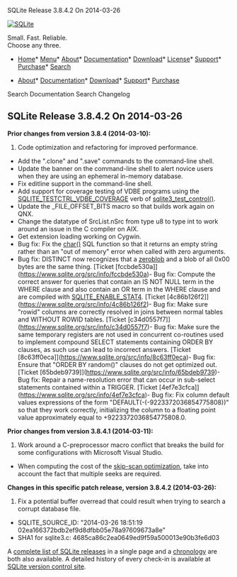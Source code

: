 




SQLite Release 3\.8\.4\.2 On 2014\-03\-26




[![SQLite](../images/sqlite370_banner.gif)](../index.html)


Small. Fast. Reliable.  
Choose any three.


* [Home](../index.html)* [Menu](javascript:void(0))* [About](../about.html)* [Documentation](../docs.html)* [Download](../download.html)* [License](../copyright.html)* [Support](../support.html)* [Purchase](../prosupport.html)* [Search](javascript:void(0))




* [About](../about.html)* [Documentation](../docs.html)* [Download](../download.html)* [Support](../support.html)* [Purchase](../prosupport.html)






Search Documentation
Search Changelog







## SQLite Release 3\.8\.4\.2 On 2014\-03\-26

**Prior changes from version 3\.8\.4 (2014\-03\-10\):**


1. Code optimization and refactoring for improved performance.
- Add the ".clone" and ".save" commands to the command\-line shell.
- Update the banner on the command\-line shell to alert novice users when they
 are using an ephemeral in\-memory database.
- Fix editline support in the command\-line shell.
- Add support for coverage testing of VDBE programs using the
 [SQLITE\_TESTCTRL\_VDBE\_COVERAGE](../c3ref/c_testctrl_always.html) verb of [sqlite3\_test\_control()](../c3ref/test_control.html).
- Update the \_FILE\_OFFSET\_BITS macro so that builds work again on QNX.
- Change the datatype of SrcList.nSrc from type u8 to type int to work around
 an issue in the C compiler on AIX.
- Get extension loading working on Cygwin.
- Bug fix: Fix the [char()](../lang_corefunc.html#char) SQL function so that it returns an empty string
 rather than an "out of memory" error when called with zero arguments.
- Bug fix: DISTINCT now recognizes that a [zeroblob](../lang_corefunc.html#zeroblob) and a blob of all
 0x00 bytes are the same thing.
 [Ticket \[fccbde530a]](https://www.sqlite.org/src/info/fccbde530a)- Bug fix: Compute the correct answer for queries that contain an IS NOT NULL
 term in the WHERE clause and also contain an OR term in the WHERE clause and
 are compiled with [SQLITE\_ENABLE\_STAT4](../compile.html#enable_stat4).
 [Ticket \[4c86b126f2]](https://www.sqlite.org/src/info/4c86b126f2)- Bug fix: Make sure "rowid" columns are correctly resolved in joins between
 normal tables and WITHOUT ROWID tables.
 [Ticket \[c34d0557f7]](https://www.sqlite.org/src/info/c34d0557f7)- Bug fix: Make sure the same temporary registers are not used in concurrent
 co\-routines used to implement compound SELECT statements containing ORDER
 BY clauses, as such use can lead to incorrect answers.
 [Ticket \[8c63ff0eca]](https://www.sqlite.org/src/info/8c63ff0eca)- Bug fix: Ensure that "ORDER BY random()" clauses do not get optimized out.
 [Ticket \[65bdeb9739]](https://www.sqlite.org/src/info/65bdeb9739)- Bug fix: Repair a name\-resolution error that can occur in sub\-select statements
 contained within a TRIGGER.
 [Ticket \[4ef7e3cfca]](https://www.sqlite.org/src/info/4ef7e3cfca)- Bug fix: Fix column default values expressions of the form
 "DEFAULT(\-(\-9223372036854775808\))" so that they work correctly, initializing
 the column to a floating point value approximately equal to
 \+9223372036854775808\.0\.


**Prior changes from version 3\.8\.4\.1 (2014\-03\-11\):**


1. Work around a C\-preprocessor macro conflict that breaks the build for some
 configurations with Microsoft Visual Studio.
- When computing the cost of the [skip\-scan optimization](../optoverview.html#skipscan), take into account the
 fact that multiple seeks are required.


**Changes in this specific patch release, version 3\.8\.4\.2 (2014\-03\-26\):**


1. Fix a potential buffer overread that could result when trying to search a
 corrupt database file.
- SQLITE\_SOURCE\_ID: "2014\-03\-26 18:51:19 02ea166372bdb2ef9d8dfbb05e78a97609673a8e"
- SHA1 for sqlite3\.c: 4685ca86c2ea0649ed9f59a500013e90b3fe6d03



A [complete list of SQLite releases](../changes.html)
 in a single page and a [chronology](../chronology.html) are both also available.
 A detailed history of every
 check\-in is available at
 [SQLite version control site](https://www.sqlite.org/src/timeline).






